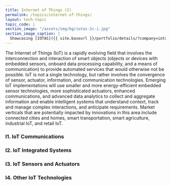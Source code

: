 ```yaml
---
title: Internet of Things (I)
permalink: /topics/internet-of-things/
layout: tech-topic
topic_code: i
section_image: "/assets/img/bg/iotas-2c-i.jpg"
section_image_caption: |
  Showcasing [IOTAS]({{ site.baseurl }}/portfolio/details/?company=iotas-inc#iotas-inc)'s' Home app, featuring a unique floor plan view and Smart Stories™.
---
```


The Internet of Things (IoT) is a rapidly evolving field that involves the interconnection and interaction of smart objects (objects or devices with embedded sensors, onboard data processing capability, and a means of communication) to provide automated services that would otherwise not be possible. IoT is not a single technology, but rather involves the convergence of sensor, actuator, information, and communication technologies. Emerging IoT implementations will use smaller and more energy-efficient embedded sensor technologies, more sophisticated actuators, enhanced communications, and advanced data analytics to collect and aggregate information and enable intelligent systems that understand context, track and manage complex interactions, and anticipate requirements. Market verticals that are potentially impacted by innovations in this area include connected cities and homes, smart transportation, smart agriculture, industrial IoT, and retail IoT.  

### I1. IoT Communications  

### I2. IoT Integrated Systems 

### I3. IoT Sensors and Actuators 

### I4. Other IoT Technologies
